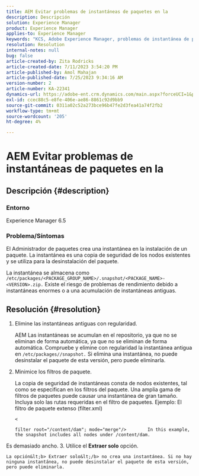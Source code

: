 ```yaml
---
title: AEM Evitar problemas de instantáneas de paquetes en la
description: Descripción
solution: Experience Manager
product: Experience Manager
applies-to: Experience Manager
keywords: "KCS, Adobe Experience Manager, problemas de instantánea de paquetes"
resolution: Resolution
internal-notes: null
bug: false
article-created-by: Zita Rodricks
article-created-date: 7/11/2023 3:54:20 PM
article-published-by: Amol Mahajan
article-published-date: 7/25/2023 9:34:16 AM
version-number: 2
article-number: KA-22341
dynamics-url: https://adobe-ent.crm.dynamics.com/main.aspx?forceUCI=1&pagetype=entityrecord&etn=knowledgearticle&id=948ec030-0320-ee11-9cbe-6045bd006239
exl-id: ccec88c5-e8fe-406e-ae86-8861c92d9bb9
source-git-commit: 0311a02c52a273bce96b47fe2d3fea41a74f2fb2
workflow-type: tm+mt
source-wordcount: '205'
ht-degree: 4%

---
```


# AEM Evitar problemas de instantáneas de paquetes en la

## Descripción {#description}


### <b>Entorno</b>

Experience Manager 6.5



### <b>Problema/Síntomas</b>

El Administrador de paquetes crea una instantánea en la instalación de un paquete. La instantánea es una copia de seguridad de los nodos existentes y se utiliza para la desinstalación del paquete.

La instantánea se almacena como `/etc/packages/<PACKAGE_GROUP_NAME>/.snapshot/<PACKAGE_NAME>-<VERSION>.zip.` Existe el riesgo de problemas de rendimiento debido a instantáneas enormes o a una acumulación de instantáneas antiguas.


## Resolución {#resolution}


1. Elimine las instantáneas antiguas con regularidad.

   AEM Las instantáneas se acumulan en el repositorio, ya que no se eliminan de forma automática, ya que no se eliminan de forma automática. Compruebe y elimine con regularidad la instantánea antigua en `/etc/packages//snapshot.` Si elimina una instantánea, no puede desinstalar el paquete de esta versión, pero puede eliminarla.


2. Minimice los filtros de paquete.

   La copia de seguridad de instantáneas consta de nodos existentes, tal como se especifican en los filtros del paquete. Una amplia gama de filtros de paquetes puede causar una instantánea de gran tamaño. Incluya solo las rutas requeridas en el filtro de paquetes. Ejemplo: El filtro de paquete extenso (filter.xml)



   `<`


   ```
   filter root="/content/dam"; mode="merge"/>        In this example, the snapshot includes all nodes under /content/dam.
   ```

Es demasiado ancho.
3. Utilice el <b>Extraer solo</b> opción.

    La opción&lt;b> Extraer solo&lt;/b> no crea una instantánea. Si no hay ninguna instantánea, no puede desinstalar el paquete de esta versión, pero puede eliminarla.
    
